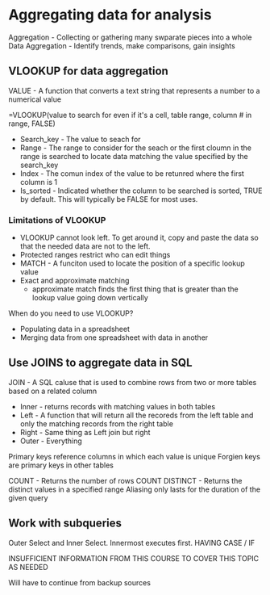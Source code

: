 # Aggregating data for analysis

Aggregation -  Collecting or gathering many swparate pieces into a whole
Data Aggregation - Identify trends, make comparisons, gain insights

## VLOOKUP for data aggregation

VALUE - A function that converts a text string that represents a number to a numerical value

=VLOOKUP(value to search for even if it's a cell, table range, column # in range, FALSE)

* Search_key - The value to seach for
* Range - The range to consider for the seach or the first cloumn in the range is searched to locate data matching the value specified by the search_key
* Index - The comun index of the value to be retunred where the first column is 1
* Is_sorted - Indicated whether the column to be searched is sorted, TRUE by default.  This will typically be FALSE for most uses.

### Limitations of VLOOKUP

* VLOOKUP cannot look left.  To get around it, copy and paste the data so that the needed data are not to the left.
* Protected ranges restrict who can edit things
* MATCH - A funciton used to locate the position of a specific lookup value
* Exact and approximate matching
  * approximate match finds the first thing that is greater than the lookup value going down vertically

When do you need to use VLOOKUP?

* Populating data in a spreadsheet
* Merging data from one spreadsheet with data in another

## Use JOINS to aggregate data in SQL

JOIN - A SQL caluse that is used to combine rows from two or more tables based on a related column

* Inner - returns records with matching values in both tables
* Left - A function that will return all the recoreds from the left table and only the matching records from the right table
* Right - Same thing as Left join but right
* Outer - Everything

Primary keys reference columns in which each value is unique
Forgien keys are primary keys in other tables

COUNT - Returns the number of rows
COUNT DISTINCT - Returns the distinct values in a specified range
Aliasing only lasts for the duration of the given query

## Work with subqueries

Outer Select and Inner Select.  Innermost executes first.
HAVING
CASE / IF

INSUFFICIENT INFORMATION FROM THIS COURSE TO COVER THIS TOPIC AS NEEDED

Will have to continue from backup sources

